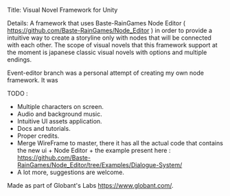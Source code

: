 Title: Visual Novel Framework for Unity

Details: A framework that uses Baste-RainGames Node Editor ( https://github.com/Baste-RainGames/Node_Editor ) in order to provide a intuitive way to create a storyline only with nodes that will be connected with each other. The scope of visual novels that this framework support at the moment is japanese classic visual novels with options and multiple endings.

Event-editor branch was a personal attempt of creating my own node framework. It was 

TODO :

- Multiple characters on screen.
- Audio and background music.
- Intuitive UI assets application.
- Docs and tutorials.
- Proper credits.
- Merge WireFrame to master, there it has all the actual code that contains the new ui + Node Editor + the example present here : 
https://github.com/Baste-RainGames/Node_Editor/tree/Examples/Dialogue-System/
- A lot more, suggestions are welcome.

Made as part of Globant's Labs https://www.globant.com/.
